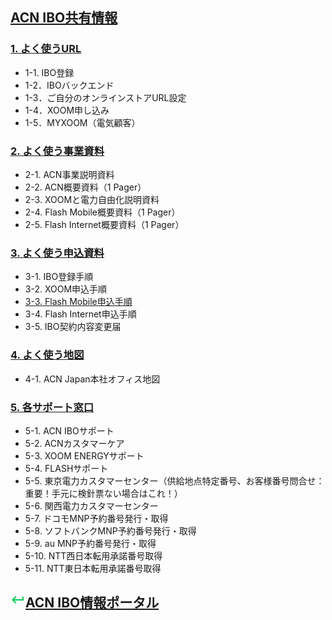 ## [ACN IBO共有情報](00_FAQ.MD)

### [1. よく使うURL](01_URL.MD)
* 1-1. IBO登録
* 1-2．IBOバックエンド
* 1-3．ご自分のオンラインストアURL設定
* 1-4．XOOM申し込み
* 1-5．MYXOOM（電気顧客）

### [2. よく使う事業資料](02_DOC.MD)
* 2-1. ACN事業説明資料
* 2-2. ACN概要資料（1 Pager）
* 2-3. XOOMと電力自由化説明資料
* 2-4. Flash Mobile概要資料（1 Pager）
* 2-5. Flash Internet概要資料（1 Pager）

### [3. よく使う申込資料](03_APP.MD)
* 3-1. IBO登録手順
* 3-2. XOOM申込手順
* [3-3. Flash Mobile申込手順](03_APP_03.MD)
* 3-4. Flash Internet申込手順
* 3-5. IBO契約内容変更届

### [4. よく使う地図](04_MAP.MD)
* 4-1. ACN Japan本社オフィス地図

### [5. 各サポート窓口](05_SUP.MD)
* 5-1. ACN IBOサポート
* 5-2. ACNカスタマーケア
* 5-3. XOOM ENERGYサポート
* 5-4. FLASHサポート
* 5-5. 東京電力カスタマーセンター（供給地点特定番号、お客様番号問合せ：重要！手元に検針票ない場合はこれ！）
* 5-6. 関西電力カスタマーセンター
* 5-7. ドコモMNP予約番号発行・取得
* 5-8. ソフトバンクMNP予約番号発行・取得
* 5-9. au MNP予約番号発行・取得
* 5-10. NTT西日本転用承諾番号取得
* 5-11. NTT東日本転用承諾番号取得

## ![](static/keyboard-return-24.png)[ACN IBO情報ポータル](README.md)

